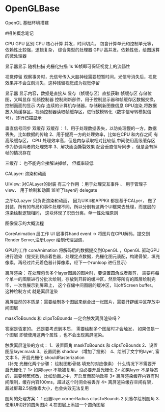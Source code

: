 # OpenGLBase
OpenGL 基础环境搭建

#相关概念笔记

CPU GPU  区别
CPU 核心计算 并发，时间切片。 包含计算单元和控制单元等，依赖性比较强，逻辑复杂， 综合类型的处理器
GPU 高并发，依赖性低，绘图运算的微处理器


显示器显示 随机扫描 光栅化扫描 1s 16帧即可保证视觉上的流畅性

视觉停留 
观察事务时，光信号传入大脑神经需要短暂时间，光信号消失后，视觉效果并不会立刻消失，这种残留视觉成为视觉停留

显示器 显示内容，数据是直接从 显存（帧缓存区）直接获取
帧缓存区 存储位图，又叫显存
视频控制器 控制刷新部件，用于控制显示器和帧缓存区数据交换，控制画面的显示
内存 连续的计算机存储器，存储刷新图像信息
GPU渲染,将数据放入帧缓存区，视频控制器读取帧缓存区，进行数模转化（数字信号转模拟信号），逐行扫描显示

垂直信号同步  双缓存 
双缓存： 
1、用于处理数据丢失，以防处理慢的一方，数据丢失，比如数据的传输
2、用于提高一方的处理效率，比如在CPU 和内存之间 有高级缓存区， CPU 处理效率高，但是内存读取相对比较低,中间使用高级缓存区 作为协调两者的处理效率
3、解决画面撕裂效果 配合垂直信号同步 ，但是会有掉帧的情况存在

三缓存： 也不能完全接解决掉帧， 但概率较低

CALayer: 渲染和动画

UIView:  对CALayer的封装 有三个作用 ：用于处理交互事件 、 用于管理子view、 用于绘制和动画 监听了layer的 delegate

之所以Lazyer 只负责渲染和动画， 因为UIKit和APPKit 都是基于CALyer， 做了封装，所有的布局和事件处理不同，所以分别有这两个UI框架去处理，而底层的渲染绘制逻辑相同， 这块体现了职责分离，单一性处理原则

图像显示的大概流程

CoreAnimation 层工作
UI 层事件hand event -> 将图片在CPU解码，提交到Render Server,注册Layer 绘制代理回调，

GPU的工作
coreAnimation 将解码后的数据提交到OpenGL ，OpenGL 驱动GPU 进行渲染（提交到顶点着色器，处理定点数据，光栅化图元装配，构建骨架，填充像素，再经过片元着色器计算像素，经下一个runloop 进行显示）

离屏渲染： 
    在处理包含多个layer图层的图片时，要设置圆角或者裁剪， 需要将每个单一的图层进行分批次绘制，存放到开辟的缓冲区，然后等所有的图层绘制完毕，一次性展示到屏幕上， 这个存储中间图层的缓冲区，叫offScreen buffer。 这种绘制方式 就是离屏渲染
    
离屏显然的本质是：需要绘制多个图层来组合出一张图片，需要开辟缓冲区存放中间图层

maskToBounds 和 clipsToBounds 一定会触发离屏渲染吗？ 

答案是否定的。 还是要考虑到本质， 需要绘制多个图层时才会触发， 如果仅是一个图层 即使使用这两个属性 ，也不会出现离屏渲染。

触发离屏渲染的方式：
1、设置圆角 maskToBounds 和 clipsToBounds
2、设置图层layer.mask
3、设置阴影 shadow （增加了投影）
4、绘制了文字的layer, 富文本
5、开启光栅化 shouldRasterization  
  （补充 光栅化两个步骤： 绘制图形骨骼 填充的对应像素）
    什么情况下不需要开启光栅化？
    1> 如果layer 不能被复用，没必要开启光栅化
    2> 如果layer 不是静态的，需要频繁修改，比如动画之中，开启反而影响效率
    3> 离屏渲染缓存内容有时间限制，缓存内容100ms，超过这个时间会被丢弃
    4> 离屏渲染缓存空间有限， 超过屏幕2.5倍像素大小，也会失效无法复用

圆角的处理方案：
1.设置laye.cornerRadius  clipsToBounds
2.贝塞尔绘制圆角
3.使用UI切好的圆角图片
4.在图层上添加一个圆角图层
